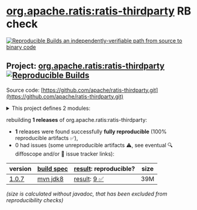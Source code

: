 [org.apache.ratis:ratis-thirdparty](https://central.sonatype.com/artifact/org.apache.ratis/ratis-thirdparty/versions) RB check
=======

[![Reproducible Builds](https://reproducible-builds.org/images/logos/rb.svg) an independently-verifiable path from source to binary code](https://reproducible-builds.org/)

## Project: [org.apache.ratis:ratis-thirdparty](https://central.sonatype.com/artifact/org.apache.ratis/ratis-thirdparty/versions) [![Reproducible Builds](https://img.shields.io/endpoint?url=https://raw.githubusercontent.com/jvm-repo-rebuild/reproducible-central/master/content/org/apache/ratis/ratis-thirdparty/badge.json)](https://github.com/jvm-repo-rebuild/reproducible-central/blob/master/content/org/apache/ratis/ratis-thirdparty/README.md)

Source code: [https://github.com/apache/ratis-thirdparty.git](https://github.com/apache/ratis-thirdparty.git)

<details><summary>This project defines 2 modules:</summary>

* [org.apache.ratis:ratis-thirdparty](https://central.sonatype.com/artifact/org.apache.ratis/ratis-thirdparty/overview)
* [org.apache.ratis:ratis-thirdparty-misc](https://central.sonatype.com/artifact/org.apache.ratis/ratis-thirdparty-misc/overview)
</details>

rebuilding **1 releases** of org.apache.ratis:ratis-thirdparty:
- **1** releases were found successfully **fully reproducible** (100% reproducible artifacts :white_check_mark:),
- 0 had issues (some unreproducible artifacts :warning:, see eventual :mag: diffoscope and/or :memo: issue tracker links):

| version | [build spec](/BUILDSPEC.md) | [result](https://reproducible-builds.org/docs/jvm/): reproducible? | size |
| -- | --------- | ------ | -- |
| [1.0.7](https://central.sonatype.com/artifact/org.apache.ratis/ratis-thirdparty/1.0.7/pom) | [mvn jdk8](ratis-thirdparty-1.0.7.buildspec) | [result](ratis-thirdparty-1.0.7.buildinfo): [9 :white_check_mark: ](ratis-thirdparty-1.0.7.buildcompare) | 39M |

<i>(size is calculated without javadoc, that has been excluded from reproducibility checks)</i>
